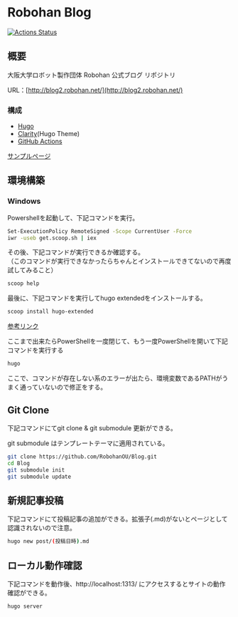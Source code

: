 # Robohan Blog

[![Actions Status](https://github.com/RobohanOU/Blog/workflows/github%20pages/badge.svg)](https://github.com/RobohanOU/Blog/actions)

## 概要

大阪大学ロボット製作団体 Robohan 公式ブログ リポジトリ

URL：[http://blog2.robohan.net/](http://blog2.robohan.net/)

### 構成

- [Hugo](https://gohugo.io/)
- [Clarity](https://themes.gohugo.io/hugo-clarity/)(Hugo Theme)
- [GitHub Actions](https://github.com/RobohanOU/Blog/actions)

[サンプルページ](http://blog2.robohan.net/sample/)

## 環境構築

### Windows

Powershellを起動して、下記コマンドを実行。

```bash
Set-ExecutionPolicy RemoteSigned -Scope CurrentUser -Force
iwr -useb get.scoop.sh | iex
```

その後、下記コマンドが実行できるか確認する。<br>
（このコマンドが実行できなかったらちゃんとインストールできてないので再度試してみること）

```bash
scoop help
```

最後に、下記コマンドを実行してhugo extendedをインストールする。

```bash
scoop install hugo-extended
```

[参考リンク](https://www.hahahahaha-nnn.work/post/hugo_in_windows/)

ここまで出来たらPowerShellを一度閉じて、もう一度PowerShellを開いて下記コマンドを実行する

```bash
hugo
```

ここで、コマンドが存在しない系のエラーが出たら、環境変数であるPATHがうまく通っていないので修正をする。

## Git Clone

下記コマンドにてgit clone & git submodule 更新ができる。

git submodule はテンプレートテーマに適用されている。

```bash
git clone https://github.com/RobohanOU/Blog.git
cd Blog
git submodule init
git submodule update
```

## 新規記事投稿

下記コマンドにて投稿記事の追加ができる。拡張子(.md)がないとページとして認識されないので注意。

```bash
hugo new post/(投稿日時).md
```

## ローカル動作確認

下記コマンドを動作後、http://localhost:1313/ にアクセスするとサイトの動作確認ができる。

```bash
hugo server
```
